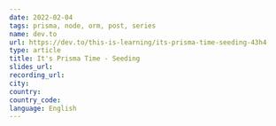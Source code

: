 ```yaml
---
date: 2022-02-04
tags: prisma, node, orm, post, series
name: dev.to
url: https://dev.to/this-is-learning/its-prisma-time-seeding-43h4
type: article
title: It's Prisma Time - Seeding
slides_url:
recording_url:
city:
country:
country_code:
language: English
---
```

